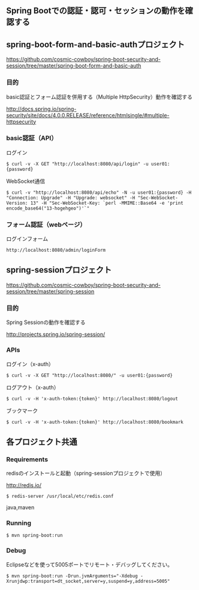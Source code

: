 ## Spring Bootでの認証・認可・セッションの動作を確認する


## spring-boot-form-and-basic-authプロジェクト

https://github.com/cosmic-cowboy/spring-boot-security-and-session/tree/master/spring-boot-form-and-basic-auth

### 目的

basic認証とフォーム認証を併用する（Multiple HttpSecurity）動作を確認する

http://docs.spring.io/spring-security/site/docs/4.0.0.RELEASE/reference/htmlsingle/#multiple-httpsecurity

### basic認証（API）
ログイン
```
$ curl -v -X GET "http://localhost:8080/api/login" -u user01:{password}
```

WebSocket通信
```
$ curl -v "http://localhost:8080/api/echo" -N -u user01:{password} -H "Connection: Upgrade" -H "Upgrade: websocket" -H "Sec-WebSocket-Version: 13" -H "Sec-WebSocket-Key: `perl -MMIME::Base64 -e 'print encode_base64("13-hogehgeo")'`"
```


### フォーム認証（webページ）
ログインフォーム
```
http://localhost:8080/admin/loginForm
```


## spring-sessionプロジェクト

https://github.com/cosmic-cowboy/spring-boot-security-and-session/tree/master/spring-session

### 目的

Spring Sessionの動作を確認する

http://projects.spring.io/spring-session/

### APIs
ログイン（x-auth）
```
$ curl -v -X GET "http://localhost:8080/" -u user01:{password}
```
ログアウト（x-auth）
```
$ curl -v -H 'x-auth-token:{token}' http://localhost:8080/logout
```
ブックマーク
```
$ curl -v -H 'x-auth-token:{token}' http://localhost:8080/bookmark
```

## 各プロジェクト共通

### Requirements

redisのインストールと起動（spring-sessionプロジェクトで使用）

http://redis.io/
```
$ redis-server /usr/local/etc/redis.conf
```

java,maven

### Running

```
$ mvn spring-boot:run
```

### Debug

Eclipseなどを使って5005ポートでリモート・デバッグしてください。

```
$ mvn spring-boot:run -Drun.jvmArguments="-Xdebug -Xrunjdwp:transport=dt_socket,server=y,suspend=y,address=5005"
```
